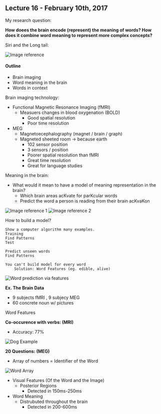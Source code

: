 ## Lecture 16 - February 10th, 2017

My research question: 

**How doees the brain encode (represent) the meaning of words? How does it combine word meaning to represent more complex concepts?**

Siri and the Long tail:

![Image reference](../C\)-References/Siri.png) 

#### Outline

* Brain imaging
* Word meaning in the brain 
* Words in context

Brain imaging technology:

* Functional Magnetic Resonance Imaging (fMRI)
    * Measuers changes in blood oxygenation (BOLD)
        * Good spatial resolution
        * Poor time resolution
* MEG  
    * Magnetoecephalography (magnet / brain / graph)
    * Magneted sheeted room -> because earth
        * 102 sensor position
        * 3 sensors / position
        * Poorer spatial resolution than fMRI
        * Great time resolution
        * Great for language studies
    
    
Meaning in the brain:

* What would it mean to have a model of meaning representation in the brain?
    * Which brain areas acKvate for parKcular words
    * Predict the word a person is reading from their brain acKvaKon
    
![Image reference 1](../C\)-References/Meaning.png)
![Image reference 2](../C\)-References/Meaning2.png)

How to build a model?

    Show a computer algorithm many examples.
    Training
    Find Patterns
    Test

    Predict unseen words
    Find Patterns
    
    You can't build model for every word
        Solution: Word Features (eg. edible, alive)
    
![Word prediction via features](../C\)-References/WordFeatures.png)


**Ex. The Brain Data**

* 9 subjects fMRI , 9 subjecy MEG
* 60 concrete noun w/ pictures

Word Features

**Co-occurence with verbs: (MRI)**

* Accuracy: 77%

![Dog Example](../C\)-References/Dog.png)

**20 Questions: (MEG)** 

* Array of numbers = Identifier of the Word

![Word Array](../C\)-References/WordArray.png)

* Visual Features (Of the Word and the Image)
    * Posterior Regions 
        * Detected in 150ms-250ms
* Word Meaning
    * Distrubuted throughout the brain 
        * Detected in 200-600ms